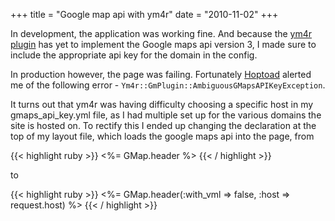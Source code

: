 +++
title = "Google map api with ym4r"
date = "2010-11-02"
+++

In development, the application was working fine. And because the <a href="http://ym4r.rubyforge.org/">ym4r plugin</a> has yet to implement the Google maps api version 3, I made sure to include the appropriate api key for the domain in the config.

In production however, the page was failing. Fortunately <a href="http://hoptoadapp.com">Hoptoad</a> alerted me of the following error - `Ym4r::GmPlugin::AmbiguousGMapsAPIKeyException`.

It turns out that ym4r was having difficulty choosing a specific host in my gmaps_api_key.yml file, as I had multiple set up for the various domains the site is hosted on. To rectify this I ended up changing the declaration at the top of my layout file, which loads the google maps api into the page, from

{{< highlight ruby >}}
<%= GMap.header %>
{{< / highlight >}}

to

{{< highlight ruby >}}
<%= GMap.header(:with_vml => false, :host => request.host) %>
{{< / highlight >}}
